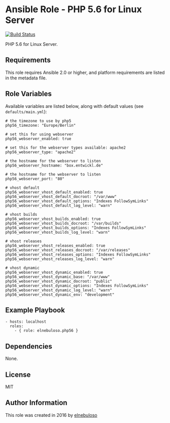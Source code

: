 # Ansible Role - PHP 5.6 for Linux Server

[![Build Status](https://travis-ci.org/elnebuloso/ansible-role-php56.svg?branch=master)](https://travis-ci.org/elnebuloso/ansible-role-php56)

PHP 5.6 for Linux Server.

## Requirements

This role requires Ansible 2.0 or higher, and platform requirements are listed in the metadata file.

## Role Variables

Available variables are listed below, along with default values (see `defaults/main.yml`):

```
# the timezone to use by php5
php56_timezone: "Europe/Berlin"

# set this for using webserver
php56_webserver_enabled: true

# set this for the webserver types available: apache2
php56_webserver_type: "apache2"

# the hostname for the webserver to listen
php56_webserver_hostname: "box.entwickl.de"

# the hostname for the webserver to listen
php56_webserver_port: "80"

# vhost default
php56_webserver_vhost_default_enabled: true
php56_webserver_vhost_default_docroot: "/var/www"
php56_webserver_vhost_default_options: "Indexes FollowSymLinks"
php56_webserver_vhost_default_log_level: "warn"

# vhost builds
php56_webserver_vhost_builds_enabled: true
php56_webserver_vhost_builds_docroot: "/var/builds"
php56_webserver_vhost_builds_options: "Indexes FollowSymLinks"
php56_webserver_vhost_builds_log_level: "warn"

# vhost releases
php56_webserver_vhost_releases_enabled: true
php56_webserver_vhost_releases_docroot: "/var/releases"
php56_webserver_vhost_releases_options: "Indexes FollowSymLinks"
php56_webserver_vhost_releases_log_level: "warn"

# vhost dynamic
php56_webserver_vhost_dynamic_enabled: true
php56_webserver_vhost_dynamic_base: "/var/www"
php56_webserver_vhost_dynamic_docroot: "public"
php56_webserver_vhost_dynamic_options: "Indexes FollowSymLinks"
php56_webserver_vhost_dynamic_log_level: "warn"
php56_webserver_vhost_dynamic_env: "development"
```

## Example Playbook

```
- hosts: localhost
  roles:
    - { role: elnebuloso.php56 }
```

## Dependencies

None.

##  License

MIT

##  Author Information

This role was created in 2016 by [elnebuloso](https://github.com/elnebuloso/)